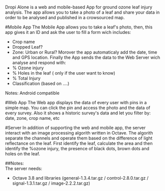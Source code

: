 Dropi Alone is a web and mobile-based App for ground ozone leaf injury analysis. The app allows you to take a photo of a leaf and share your data in order to be analysed and published in a crowsourced map.

#Mobile App
The Mobile App allows you to take a leaf's photo, then, this app gives it an ID and ask the user to fill a form wich includes:
 - Crop name
 - Dropped Leaf? 
- Zone: Urban or Rural? 
Morover the app automaticaly add the date, time and GPS location. Finally the App sends the data to the Web Server wich analyse and respond with:
 - % Ozone injury 
- % Holes in the leaf ( only if the user want to know) 
- % Total Injury 
- Classification (based on ....)

Notes: Android compatible

#Web App
The Web app displays the data of every user with pins in a simple map.  You can click the pin and access the photo and the data of every survey.  Also it shows a historic survey's data and let you filter by: date, zone, crop name, etc

#Server
In addition of supporting the web and mobile app, the server interact with an image processing algorith written in Octave.  The algorith separate the channels and operate them based on the difference of light reflectance on the leaf. First identify the leaf, calculate the area and then identify the %ozone injury, the presence of black dots, brown dots and holes on the leaf.
 
##Notes:  
The server needs:
- Octave 3.8 and libraries (general-1.3.4.tar.gz / control-2.8.0.tar.gz / signal-1.3.1.tar.gz / image-2.2.2.tar.gz)

